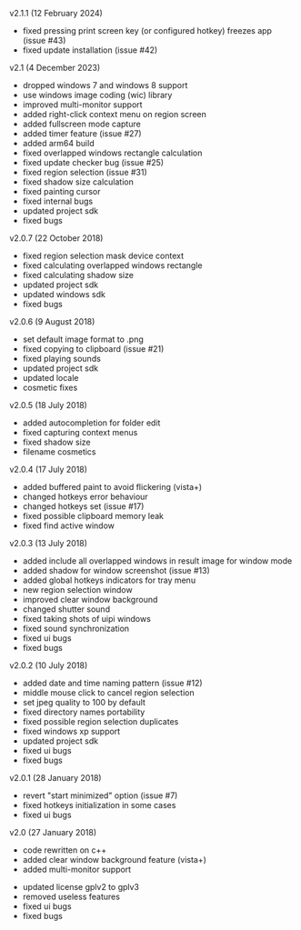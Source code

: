 v2.1.1 (12 February 2024)
- fixed pressing print screen key (or configured hotkey) freezes app (issue #43)
- fixed update installation (issue #42)

v2.1 (4 December 2023)
- dropped windows 7 and windows 8 support
- use windows image coding (wic) library
- improved multi-monitor support
- added right-click context menu on region screen
- added fullscreen mode capture
- added timer feature (issue #27)
- added arm64 build
- fixed overlapped windows rectangle calculation
- fixed update checker bug (issue #25)
- fixed region selection (issue #31)
- fixed shadow size calculation
- fixed painting cursor
- fixed internal bugs
- updated project sdk
- fixed bugs

v2.0.7 (22 October 2018)
- fixed region selection mask device context
- fixed calculating overlapped windows rectangle
- fixed calculating shadow size
- updated project sdk
- updated windows sdk
- fixed bugs

v2.0.6 (9 August 2018)
- set default image format to .png
- fixed copying to clipboard (issue #21)
- fixed playing sounds
- updated project sdk
- updated locale
- cosmetic fixes

v2.0.5 (18 July 2018)
- added autocompletion for folder edit
- fixed capturing context menus
- fixed shadow size
- filename cosmetics

v2.0.4 (17 July 2018)
- added buffered paint to avoid flickering (vista+)
- changed hotkeys error behaviour
- changed hotkeys set (issue #17)
- fixed possible clipboard memory leak
- fixed find active window

v2.0.3 (13 July 2018)
- added include all overlapped windows in result image for window mode
- added shadow for window screenshot (issue #13)
- added global hotkeys indicators for tray menu
- new region selection window
- improved clear window background
- changed shutter sound
- fixed taking shots of uipi windows
- fixed sound synchronization
- fixed ui bugs
- fixed bugs

v2.0.2 (10 July 2018)
- added date and time naming pattern (issue #12)
- middle mouse click to cancel region selection
- set jpeg quality to 100 by default
- fixed directory names portability
- fixed possible region selection duplicates
- fixed windows xp support
- updated project sdk
- fixed ui bugs
- fixed bugs

v2.0.1 (28 January 2018)
- revert "start minimized" option (issue #7)
- fixed hotkeys initialization in some cases
- fixed ui bugs

v2.0 (27 January 2018)
+ code rewritten on c++
+ added clear window background feature (vista+)
+ added multi-monitor support
- updated license gplv2 to gplv3
- removed useless features
- fixed ui bugs
- fixed bugs
